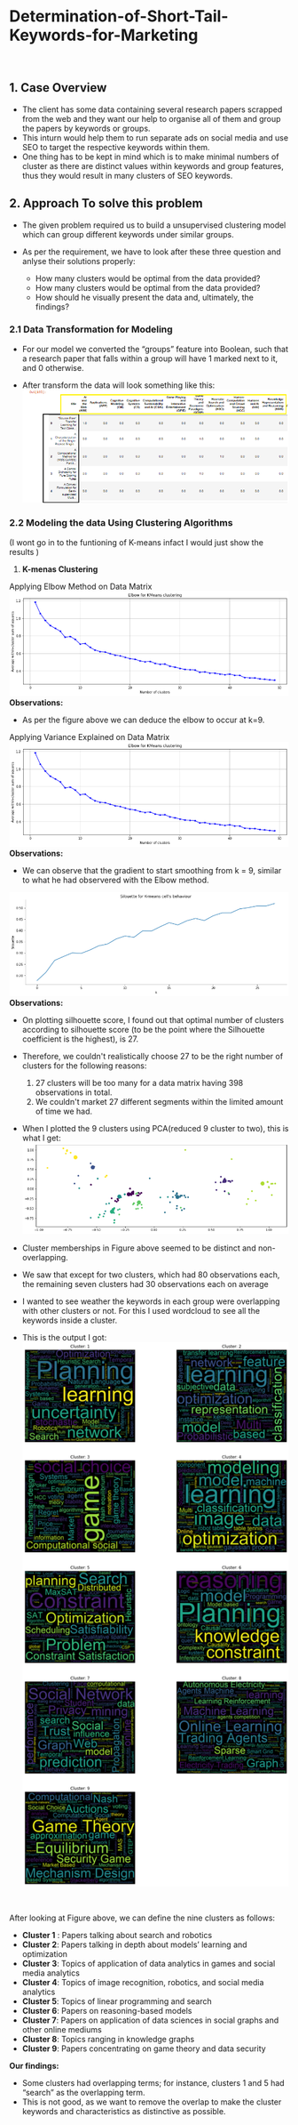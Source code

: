 # __Determination-of-Short-Tail-Keywords-for-Marketing__
 
<br/>

## 1. __Case Overview__
  
- The client has some data containing several research papers scrapped from the web and they want our help to organise all of them and group the papers by keywords or groups.<br/>
- This inturn would help them to run separate ads on social media and use SEO to target the respective keywords within them.<br/>
- One thing has to be kept in mind which is to make minimal numbers of cluster as there are distinct values within keywords and group features, thus they would result in many clusters of SEO keywords. <br/>

## 2. __Approach To solve this problem__

- The given problem required us to build a unsupervised clustering model which can group different keywords under similar groups.

- As per the requirement, we have to look after these three question and anlyse their solutions properly:<br/>
  
  - How many clusters would be optimal from the data provided?
  - How many clusters would be optimal from the data provided?
  - How should he visually present the data and, ultimately, the findings?  
  
### 2.1 Data Transformation for Modeling
  
- For our model we converted the “groups” feature into Boolean, such that a research paper that falls within a group will have 1 marked next to it, and 0 otherwise.<br/>
  
- After transform the data will look something like this:<br/>
!['Transformed Data'](https://github.com/akhilkapil/Determination-of-Short-Tail-Keywords-for-Marketing/blob/main/png%201.PNG)

### 2.2 Modeling the data Using Clustering Algorithms
(I wont go in to the funtioning of K-means infact I would just show the results )

1. __K-menas Clustering__

Applying Elbow Method  on Data Matrix 
!['Elbow Method'](https://github.com/akhilkapil/Determination-of-Short-Tail-Keywords-for-Marketing/blob/main/elbow%201.png)<br/>
__Observations:__<br/>
- As per the figure above we can deduce the elbow to occur at k=9.<br/>

Applying Variance Explained  on Data Matrix
!['Alt Text'](https://github.com/akhilkapil/Determination-of-Short-Tail-Keywords-for-Marketing/blob/main/elbow%202.png)
__Observations:__<br/>
- We can observe that the gradient to start smoothing from k = 9, similar to what he had observered with the Elbow method.<br/>

!['Alt Text'](https://github.com/akhilkapil/Determination-of-Short-Tail-Keywords-for-Marketing/blob/main/output_20_0.png)
__Observations:__<br/>
- On plotting silhouette score, I found out that optimal number of clusters according to silhouette score (to be the point where the Silhouette coefficient is the highest), is 27.
- Therefore, we couldn't realistically choose 27 to be the right number of clusters for the following reasons:

  1. 27 clusters will be too many for a data matrix having 398 observations in total.
  2. We couldn't market 27 different segments within the limited amount of time we had.
 
- When I plotted the 9 clusters using PCA(reduced 9 cluster to two), this is what I get:
!['Alt Text](https://github.com/akhilkapil/Determination-of-Short-Tail-Keywords-for-Marketing/blob/main/output_26_1.png) 
- Cluster memberships in Figure above seemed to be distinct and non-overlapping.
- We saw  that except for two clusters, which had 80 observations each, the remaining seven clusters had 30 observations each on average

- I wanted to see weather the keywords in each group were overlapping with other clusters or not. For this I used wordcloud to see all the keywords inside a cluster.
- This is the output I got:
!['Alt Text](https://github.com/akhilkapil/Determination-of-Short-Tail-Keywords-for-Marketing/blob/main/output_32_0.png)
<br/>

After looking at Figure above, we can define the nine clusters as follows: <br/>
- __Cluster 1__ : Papers talking about search and robotics
- __Cluster 2__: Papers talking in depth about models’ learning and optimization
- __Cluster 3__: Topics of application of data analytics in games and social media analytics
- __Cluster 4__: Topics of image recognition, robotics, and social media analytics
- __Cluster 5__: Topics of linear programming and search
- __Cluster 6__: Papers on reasoning-based models
- __Cluster 7__: Papers on application of data sciences in social graphs and other online mediums
- __Cluster 8__: Topics ranging in knowledge graphs
- __Cluster 9__: Papers concentrating on game theory and data security

__Our findings:__ <br/>

- Some clusters had overlapping terms; for instance, clusters 1 and 5 had “search” as the overlapping term.
- This is not good, as we want to remove the overlap to make the cluster keywords and characteristics as distinctive as possible.

